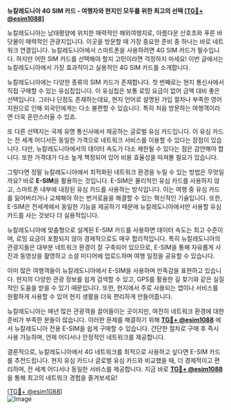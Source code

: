 **뉴칼레도니아 4G SIM 카드 - 여행자와 현지인 모두를 위한 최고의 선택 [[TG💪+ @esim1088](https://t.me/s/esim1088)]**

뉴칼레도니아는 남태평양에 위치한 매력적인 해외여행지로, 아름다운 산호초와 푸른 바닷물이 매력적인 관광지입니다. 이곳을 방문할 때 가장 중요한 준비 중 하나는 바로 네트워크 연결입니다. 뉴칼레도니아에서 스마트폰을 사용하려면 4G SIM 카드가 필수입니다. 하지만 어떤 SIM 카드를 선택해야 할지 고민이라면 걱정하지 마세요! 이번 글에서는 뉴칼레도니아에서 가장 효과적이고 실용적인 4G SIM 카드를 소개합니다.

뉴칼레도니아에는 다양한 종류의 SIM 카드가 존재합니다. 첫 번째로는 현지 통신사에서 직접 구매할 수 있는 유심칩입니다. 이 유심칩은 보통 로밍 요금이 없어 금액 대비 좋은 선택입니다. 그러나 단점도 존재하는데요, 현지 언어로 설명된 가입 절차나 부족한 영어 지원으로 인해 외국인에게는 다소 불편할 수 있습니다. 특히 처음 방문하는 여행객이라면 더욱 혼란스러울 수 있죠.

또 다른 선택지는 국제 유명 통신사에서 제공하는 글로벌 유심 카드입니다. 이 유심 카드는 전 세계 어디서든 동일한 가격으로 네트워크 서비스를 이용할 수 있다는 장점이 있습니다. 다만, 뉴칼레도니아에서의 데이터 속도가 다소 제한될 수 있다는 점은 감안해야 합니다. 또한 가격대가 다소 높게 책정되어 있어 비용 효율성을 따져볼 필요가 있습니다.

그렇다면 정말 뉴칼레도니아에서 최적화된 네트워크 환경을 누릴 수 있는 방법은 무엇일까요? 바로 **E-SIM**을 활용하는 것입니다. E-SIM은 물리적인 유심 카드를 사용하지 않고, 스마트폰 내부에 내장된 유심 카드를 사용하는 방식입니다. 이는 여행 중 유심 카드를 잃어버리거나 교체해야 하는 번거로움을 해결할 수 있는 혁신적인 기술입니다. 또한, E-SIM은 전세계에서 동일한 기능을 제공하기 때문에 뉴칼레도니아에서만 사용할 유심 카드를 사는 것보다 더 실용적입니다.

뉴칼레도니아에 맞춤형으로 설계된 E-SIM 카드를 사용하면 데이터 속도는 최고 수준이며, 로밍 요금이 포함되지 않아 경제적으로도 매우 합리적입니다. 특히 뉴칼레도니아의 관광지들은 대부분 네트워크 환경이 잘 구축되어 있으므로, E-SIM을 통해 자유롭게 사진과 동영상을 촬영하고 소셜 미디어에 업로드하며 여행 일정을 공유할 수 있습니다.

이미 많은 여행객들이 뉴칼레도니아에서 E-SIM을 사용하며 만족감을 표현하고 있습니다. 현지의 다양한 관광 정보를 쉽게 검색할 수 있고, GPS를 활용한 길 찾기와 같은 실질적인 도움을 받을 수 있기 때문입니다. 또한, 현지에서 주로 사용되는 앱이나 서비스를 원활하게 사용할 수 있어 현지 생활을 더욱 편리하게 만들어줍니다.

뉴칼레도니아는 매년 많은 관광객을 끌어들이는 곳이지만, 여전히 네트워크 환경에 대한 준비가 부족한 분들이 많습니다. 이러한 문제를 해결하기 위해 **[TG💪+ @esim1088](https://t.me/s/esim1088)** 에서 뉴칼레도니아 전용 E-SIM을 쉽게 구매할 수 있습니다. 간단한 절차로 구매 후 즉시 사용 가능하며, 언제 어디서나 안정적인 네트워크를 제공합니다.

결론적으로, 뉴칼레도니아에서 4G 네트워크를 최적으로 사용하고 싶다면 E-SIM 카드를 추천드립니다. 현지 유심 카드나 글로벌 유심 카드와 비교했을 때, 더 경제적이고 편리하며, 전 세계 어디서나 동일한 서비스를 제공합니다. 지금 바로 **[TG💪+ @esim1088](https://t.me/s/esim1088)** 을 통해 최고의 네트워크 경험을 즐겨보세요!

[[TG💪+ @esim1088](https://t.me/s/esim1088)]  
![Image](https://i.postimg.cc/Y0z9fWf4/image.png)